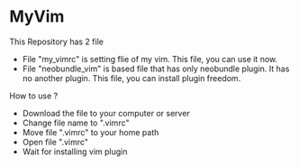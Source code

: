 # MyVim

This Repository has 2 file
- File "my_vimrc" is setting flie of my vim. This file, you can use it now.
- File "neobundle_vim" is based file that has only neobundle plugin. It has no another plugin. This file, you can install plugin freedom.

How to use ?

- Download the file to your computer or server
- Change file name to ".vimrc"
- Move file ".vimrc" to your home path
- Open file ".vimrc"
- Wait for installing vim plugin

